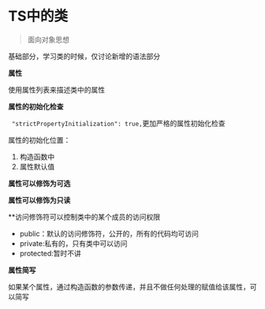 # TS中的类

> 面向对象思想

基础部分，学习类的时候，仅讨论新增的语法部分

**属性**

使用属性列表来描述类中的属性

**属性的初始化检查**

``` "strictPropertyInitialization": true,```更加严格的属性初始化检查

属性的初始化位置：

1. 构造函数中
2. 属性默认值

**属性可以修饰为可选**

**属性可以修饰为只读**

**访问修饰符可以控制类中的某个成员的访问权限

- public：默认的访问修饰符，公开的，所有的代码均可访问
- private:私有的，只有类中可以访问
- protected:暂时不讲

**属性简写**

如果某个属性，通过构造函数的参数传递，并且不做任何处理的赋值给该属性，可以简写

